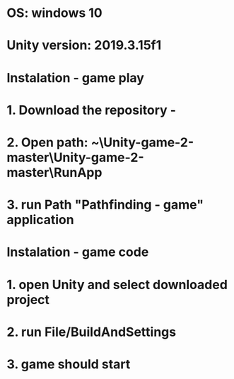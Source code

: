 # OS: windows 10
# Unity version: 2019.3.15f1

# Instalation - game play

# 1. Download the repository - 
# 2. Open path: ~\Unity-game-2-master\Unity-game-2-master\RunApp
# 3. run Path "Pathfinding - game" application

# Instalation - game code
# 1. open Unity and select downloaded project 
# 2. run File/BuildAndSettings
# 3. game should start
 
